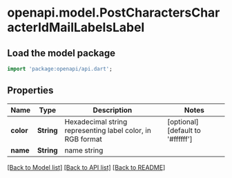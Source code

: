 # openapi.model.PostCharactersCharacterIdMailLabelsLabel

## Load the model package
```dart
import 'package:openapi/api.dart';
```

## Properties
Name | Type | Description | Notes
------------ | ------------- | ------------- | -------------
**color** | **String** | Hexadecimal string representing label color, in RGB format | [optional] [default to '#ffffff']
**name** | **String** | name string | 

[[Back to Model list]](../README.md#documentation-for-models) [[Back to API list]](../README.md#documentation-for-api-endpoints) [[Back to README]](../README.md)


